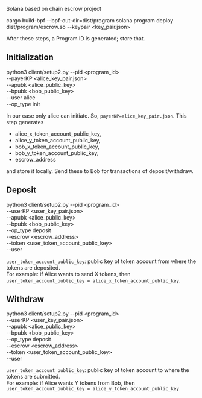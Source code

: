 
Solana based on chain escrow project

cargo build-bpf --bpf-out-dir=dist/program
solana program deploy dist/program/escrow.so --keypair <key_pair.json>

After these steps, a Program ID is generated; store that.

## Initialization
python3 client/setup2.py --pid <program_id> \
--payerKP <alice_key_pair.json> \
--apubk <alice_public_key> \
--bpubk <bob_public_key> \
--user alice \
--op_type init

In our case only alice can initiate. So, `payerKP=alice_key_pair.json`. This step generates 

- alice_x_token_account_public_key,
- alice_y_token_account_public_key, 
- bob_x_token_account_public_key, 
- bob_y_token_account_public_key, 
- escrow_address

and store it locally. Send these to Bob for transactions of deposit/withdraw.

## Deposit
python3 client/setup2.py --pid <program_id> \
--userKP <user_key_pair.json> \
--apubk <alice_public_key> \
--bpubk <bob_public_key> \
--op_type deposit \
--escrow <escrow_address> \
--token <user_token_account_public_key> \
--user <user>
  
`user_token_account_public_key`: public key of token account from where the tokens are deposited. \
For example: if Alice wants to send X tokens, then `user_token_account_public_key = alice_x_token_account_public_key`. 
  
## Withdraw
python3 client/setup2.py --pid <program_id> \
--userKP <user_key_pair.json> \
--apubk <alice_public_key> \
--bpubk <bob_public_key> \
--op_type deposit \
--escrow <escrow_address> \
--token <user_token_account_public_key> \
--user <user>  

`user_token_account_public_key`: public key of token account to where the tokens are submitted. \
For example: if Alice wants Y tokens from Bob, then `user_token_account_public_key = alice_y_token_account_public_key`
